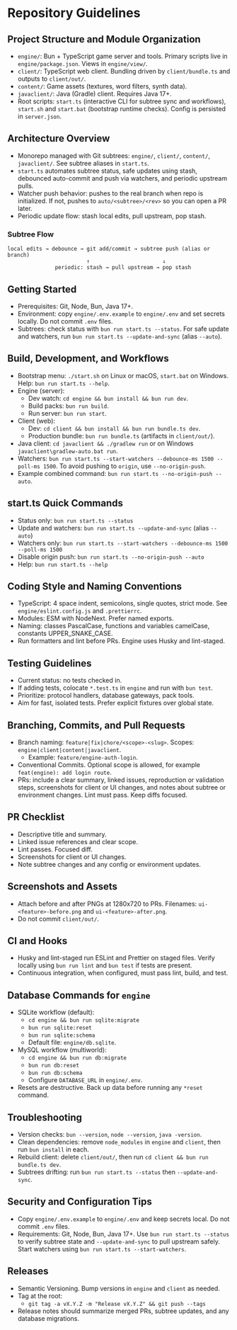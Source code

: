 # Repository Guidelines



## Project Structure and Module Organization

- `engine/`: Bun + TypeScript game server and tools. Primary scripts live in `engine/package.json`. Views in `engine/view/`.
- `client/`: TypeScript web client. Bundling driven by `client/bundle.ts` and outputs to `client/out/`.
- `content/`: Game assets (textures, word filters, synth data).
- `javaclient/`: Java (Gradle) client. Requires Java 17+.
- Root scripts: `start.ts` (interactive CLI for subtree sync and workflows), `start.sh` and `start.bat` (bootstrap runtime checks). Config is persisted in `server.json`.


## Architecture Overview

- Monorepo managed with Git subtrees: `engine/`, `client/`, `content/`, `javaclient/`. See subtree aliases in `start.ts`.
- `start.ts` automates subtree status, safe updates using stash, debounced auto-commit and push via watchers, and periodic upstream pulls.
- Watcher push behavior: pushes to the real branch when repo is initialized. If not, pushes to `auto/<subtree>/<rev>` so you can open a PR later.
- Periodic update flow: stash local edits, pull upstream, pop stash.

### Subtree Flow

```
local edits → debounce → git add/commit → subtree push (alias or branch)
                         ↑                       ↓
               periodic: stash → pull upstream → pop stash
```


## Getting Started

- Prerequisites: Git, Node, Bun, Java 17+.
- Environment: copy `engine/.env.example` to `engine/.env` and set secrets locally. Do not commit `.env` files.
- Subtrees: check status with `bun run start.ts --status`. For safe update and watchers, run `bun run start.ts --update-and-sync` (alias `--auto`).


## Build, Development, and Workflows

- Bootstrap menu: `./start.sh` on Linux or macOS, `start.bat` on Windows. Help: `bun run start.ts --help`.
- Engine (server):
  - Dev watch: `cd engine && bun install && bun run dev`.
  - Build packs: `bun run build`.
  - Run server: `bun run start`.
- Client (web):
  - Dev: `cd client && bun install && bun run bundle.ts dev`.
  - Production bundle: `bun run bundle.ts` (artifacts in `client/out/`).
- Java client: `cd javaclient && ./gradlew run` or on Windows `javaclient\gradlew-auto.bat run`.
- Watchers: `bun run start.ts --start-watchers --debounce-ms 1500 --poll-ms 1500`. To avoid pushing to `origin`, use `--no-origin-push`.
- Example combined command: `bun run start.ts --no-origin-push --auto`.


## start.ts Quick Commands

- Status only: `bun run start.ts --status`
- Update and watchers: `bun run start.ts --update-and-sync` (alias `--auto`)
- Watchers only: `bun run start.ts --start-watchers --debounce-ms 1500 --poll-ms 1500`
- Disable origin push: `bun run start.ts --no-origin-push --auto`
- Help: `bun run start.ts --help`


## Coding Style and Naming Conventions

- TypeScript: 4 space indent, semicolons, single quotes, strict mode. See `engine/eslint.config.js` and `.prettierrc`.
- Modules: ESM with NodeNext. Prefer named exports.
- Naming: classes PascalCase, functions and variables camelCase, constants UPPER_SNAKE_CASE.
- Run formatters and lint before PRs. Engine uses Husky and lint-staged.


## Testing Guidelines

- Current status: no tests checked in.
- If adding tests, colocate `*.test.ts` in `engine` and run with `bun test`.
- Prioritize: protocol handlers, database gateways, pack tools.
- Aim for fast, isolated tests. Prefer explicit fixtures over global state.


## Branching, Commits, and Pull Requests

- Branch naming: `feature|fix|chore/<scope>-<slug>`. Scopes: `engine|client|content|javaclient`.
  - Example: `feature/engine-auth-login`.
- Conventional Commits. Optional scope is allowed, for example `feat(engine): add login route`.
- PRs: include a clear summary, linked issues, reproduction or validation steps, screenshots for client or UI changes, and notes about subtree or environment changes. Lint must pass. Keep diffs focused.


## PR Checklist

- Descriptive title and summary.
- Linked issue references and clear scope.
- Lint passes. Focused diff.
- Screenshots for client or UI changes.
- Note subtree changes and any config or environment updates.


## Screenshots and Assets

- Attach before and after PNGs at 1280x720 to PRs. Filenames: `ui-<feature>-before.png` and `ui-<feature>-after.png`.
- Do not commit `client/out/`.


## CI and Hooks

- Husky and lint-staged run ESLint and Prettier on staged files. Verify locally using `bun run lint` and `bun test` if tests are present.
- Continuous integration, when configured, must pass lint, build, and test.


## Database Commands for `engine`

- SQLite workflow (default):
  - `cd engine && bun run sqlite:migrate`
  - `bun run sqlite:reset`
  - `bun run sqlite:schema`
  - Default file: `engine/db.sqlite`.
- MySQL workflow (multiworld):
  - `cd engine && bun run db:migrate`
  - `bun run db:reset`
  - `bun run db:schema`
  - Configure `DATABASE_URL` in `engine/.env`.
- Resets are destructive. Back up data before running any `*reset` command.


## Troubleshooting

- Version checks: `bun --version`, `node --version`, `java -version`.
- Clean dependencies: remove `node_modules` in `engine` and `client`, then run `bun install` in each.
- Rebuild client: delete `client/out/`, then run `cd client && bun run bundle.ts dev`.
- Subtrees drifting: run `bun run start.ts --status` then `--update-and-sync`.


## Security and Configuration Tips

- Copy `engine/.env.example` to `engine/.env` and keep secrets local. Do not commit `.env` files.
- Requirements: Git, Node, Bun, Java 17+. Use `bun run start.ts --status` to verify subtree state and `--update-and-sync` to pull upstream safely. Start watchers using `bun run start.ts --start-watchers`.


## Releases

- Semantic Versioning. Bump versions in `engine` and `client` as needed.
- Tag at the root:
  - `git tag -a vX.Y.Z -m "Release vX.Y.Z" && git push --tags`
- Release notes should summarize merged PRs, subtree updates, and any database migrations.

